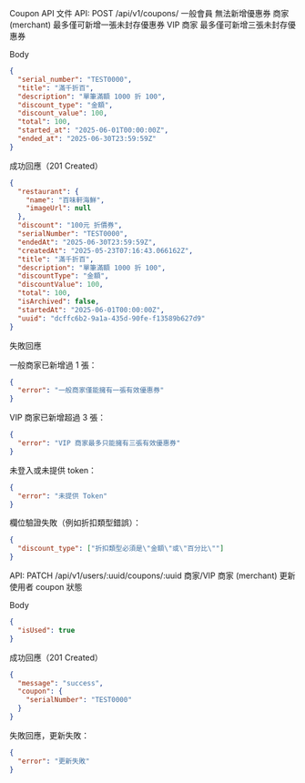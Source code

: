 Coupon API 文件
API: POST /api/v1/coupons/
一般會員 無法新增優惠券
商家 (merchant) 最多僅可新增一張未封存優惠券
VIP 商家 最多僅可新增三張未封存優惠券

Body

```json
{
  "serial_number": "TEST0000",
  "title": "滿千折百",
  "description": "單筆滿額 1000 折 100",
  "discount_type": "金額",
  "discount_value": 100,
  "total": 100,
  "started_at": "2025-06-01T00:00:00Z",
  "ended_at": "2025-06-30T23:59:59Z"
}
```

成功回應（201 Created）

```json
{
  "restaurant": {
    "name": "百味軒海鮮",
    "imageUrl": null
  },
  "discount": "100元 折價券",
  "serialNumber": "TEST0000",
  "endedAt": "2025-06-30T23:59:59Z",
  "createdAt": "2025-05-23T07:16:43.066162Z",
  "title": "滿千折百",
  "description": "單筆滿額 1000 折 100",
  "discountType": "金額",
  "discountValue": 100,
  "total": 100,
  "isArchived": false,
  "startedAt": "2025-06-01T00:00:00Z",
  "uuid": "dcffc6b2-9a1a-435d-90fe-f13589b627d9"
}
```

失敗回應

一般商家已新增過 1 張：

```json
{
  "error": "一般商家僅能擁有一張有效優惠券"
}
```

VIP 商家已新增超過 3 張：

```json
{
  "error": "VIP 商家最多只能擁有三張有效優惠券"
}
```

未登入或未提供 token：

```json
{
  "error": "未提供 Token"
}
```

欄位驗證失敗（例如折扣類型錯誤）：

```json
{
  "discount_type": ["折扣類型必須是\"金額\"或\"百分比\""]
}
```

API: PATCH /api/v1/users/:uuid/coupons/:uuid
商家/VIP 商家 (merchant) 更新使用者 coupon 狀態

Body

```json
{
  "isUsed": true
}
```

成功回應（201 Created）

```json
{
  "message": "success",
  "coupon": {
    "serialNumber": "TEST0000"
  }
}
```

失敗回應，更新失敗：

```json
{
  "error": "更新失敗"
}
```
